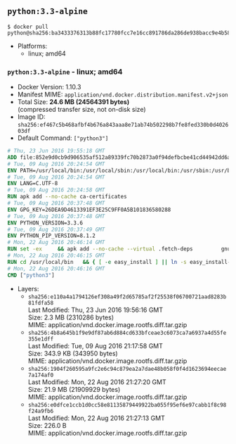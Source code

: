 ## `python:3.3-alpine`

```console
$ docker pull python@sha256:ba3433376313b88fc17780fcc7e16cc891786da286de938bacc9e4b58b8a897e
```

-	Platforms:
	-	linux; amd64

### `python:3.3-alpine` - linux; amd64

-	Docker Version: 1.10.3
-	Manifest MIME: `application/vnd.docker.distribution.manifest.v2+json`
-	Total Size: **24.6 MB (24564391 bytes)**  
	(compressed transfer size, not on-disk size)
-	Image ID: `sha256:ef467c5b468afbf4b676a843aaa8e71ab74b502298b7fe8fed330b0d402603df`
-	Default Command: `["python3"]`

```dockerfile
# Thu, 23 Jun 2016 19:55:18 GMT
ADD file:852e9d0cb9d906535af512a89339fc70b2873a0f94defbcbe41cd44942dd6ac8 in /
# Tue, 09 Aug 2016 20:24:54 GMT
ENV PATH=/usr/local/bin:/usr/local/sbin:/usr/local/bin:/usr/sbin:/usr/bin:/sbin:/bin
# Tue, 09 Aug 2016 20:24:54 GMT
ENV LANG=C.UTF-8
# Tue, 09 Aug 2016 20:24:58 GMT
RUN apk add --no-cache ca-certificates
# Tue, 09 Aug 2016 20:37:48 GMT
ENV GPG_KEY=26DEA9D4613391EF3E25C9FF0A5B101836580288
# Tue, 09 Aug 2016 20:37:48 GMT
ENV PYTHON_VERSION=3.3.6
# Tue, 09 Aug 2016 20:37:49 GMT
ENV PYTHON_PIP_VERSION=8.1.2
# Mon, 22 Aug 2016 20:46:14 GMT
RUN set -ex 	&& apk add --no-cache --virtual .fetch-deps 		gnupg 		openssl 		tar 		xz 		&& wget -O python.tar.xz "https://www.python.org/ftp/python/${PYTHON_VERSION%%[a-z]*}/Python-$PYTHON_VERSION.tar.xz" 	&& wget -O python.tar.xz.asc "https://www.python.org/ftp/python/${PYTHON_VERSION%%[a-z]*}/Python-$PYTHON_VERSION.tar.xz.asc" 	&& export GNUPGHOME="$(mktemp -d)" 	&& gpg --keyserver ha.pool.sks-keyservers.net --recv-keys "$GPG_KEY" 	&& gpg --batch --verify python.tar.xz.asc python.tar.xz 	&& rm -r "$GNUPGHOME" python.tar.xz.asc 	&& mkdir -p /usr/src/python 	&& tar -xJC /usr/src/python --strip-components=1 -f python.tar.xz 	&& rm python.tar.xz 		&& apk add --no-cache --virtual .build-deps  		bzip2-dev 		gcc 		libc-dev 		linux-headers 		make 		ncurses-dev 		openssl 		openssl-dev 		pax-utils 		readline-dev 		sqlite-dev 		tcl-dev 		tk 		tk-dev 		xz-dev 		zlib-dev 	&& apk del .fetch-deps 		&& cd /usr/src/python 	&& ./configure 		--enable-loadable-sqlite-extensions 		--enable-shared 	&& make -j$(getconf _NPROCESSORS_ONLN) 	&& make install 		&& if [ ! -e /usr/local/bin/pip3 ]; then : 		&& wget -O /tmp/get-pip.py 'https://bootstrap.pypa.io/get-pip.py' 		&& python3 /tmp/get-pip.py "pip==$PYTHON_PIP_VERSION" 		&& rm /tmp/get-pip.py 	; fi 	&& pip3 install --no-cache-dir --upgrade --force-reinstall "pip==$PYTHON_PIP_VERSION" 	&& [ "$(pip list |tac|tac| awk -F '[ ()]+' '$1 == "pip" { print $2; exit }')" = "$PYTHON_PIP_VERSION" ] 		&& find /usr/local -depth 		\( 			\( -type d -a -name test -o -name tests \) 			-o 			\( -type f -a -name '*.pyc' -o -name '*.pyo' \) 		\) -exec rm -rf '{}' + 	&& runDeps="$( 		scanelf --needed --nobanner --recursive /usr/local 			| awk '{ gsub(/,/, "\nso:", $2); print "so:" $2 }' 			| sort -u 			| xargs -r apk info --installed 			| sort -u 	)" 	&& apk add --virtual .python-rundeps $runDeps 	&& apk del .build-deps 	&& rm -rf /usr/src/python ~/.cache
# Mon, 22 Aug 2016 20:46:15 GMT
RUN cd /usr/local/bin 	&& { [ -e easy_install ] || ln -s easy_install-* easy_install; } 	&& ln -s idle3 idle 	&& ln -s pydoc3 pydoc 	&& ln -s python3 python 	&& ln -s python3-config python-config
# Mon, 22 Aug 2016 20:46:16 GMT
CMD ["python3"]
```

-	Layers:
	-	`sha256:e110a4a1794126ef308a49f2d65785af2f25538f06700721aad8283b81fdfa58`  
		Last Modified: Thu, 23 Jun 2016 19:56:16 GMT  
		Size: 2.3 MB (2310286 bytes)  
		MIME: application/vnd.docker.image.rootfs.diff.tar.gzip
	-	`sha256:4b8a645b1f9e9df87ab6d884cd633bfceae3c6073ca7a6937a4d55fe355e1dff`  
		Last Modified: Tue, 09 Aug 2016 21:17:58 GMT  
		Size: 343.9 KB (343950 bytes)  
		MIME: application/vnd.docker.image.rootfs.diff.tar.gzip
	-	`sha256:1904f260595a9fc2e6c94c879ea2a7dae48b058f0f4d1623694eecae7a174af0`  
		Last Modified: Mon, 22 Aug 2016 21:27:20 GMT  
		Size: 21.9 MB (21909929 bytes)  
		MIME: application/vnd.docker.image.rootfs.diff.tar.gzip
	-	`sha256:e0dfce1ccb1d0cc58e81135879449922ba055f95ef6e97cabb1f8c98f24a9fb6`  
		Last Modified: Mon, 22 Aug 2016 21:27:13 GMT  
		Size: 226.0 B  
		MIME: application/vnd.docker.image.rootfs.diff.tar.gzip
